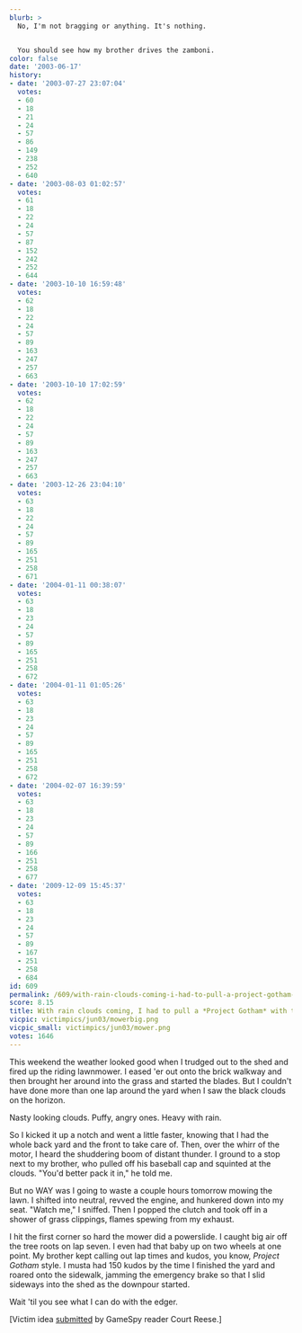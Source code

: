 ```yaml
---
blurb: >
  No, I'm not bragging or anything. It's nothing.


  You should see how my brother drives the zamboni.
color: false
date: '2003-06-17'
history:
- date: '2003-07-27 23:07:04'
  votes:
  - 60
  - 18
  - 21
  - 24
  - 57
  - 86
  - 149
  - 238
  - 252
  - 640
- date: '2003-08-03 01:02:57'
  votes:
  - 61
  - 18
  - 22
  - 24
  - 57
  - 87
  - 152
  - 242
  - 252
  - 644
- date: '2003-10-10 16:59:48'
  votes:
  - 62
  - 18
  - 22
  - 24
  - 57
  - 89
  - 163
  - 247
  - 257
  - 663
- date: '2003-10-10 17:02:59'
  votes:
  - 62
  - 18
  - 22
  - 24
  - 57
  - 89
  - 163
  - 247
  - 257
  - 663
- date: '2003-12-26 23:04:10'
  votes:
  - 63
  - 18
  - 22
  - 24
  - 57
  - 89
  - 165
  - 251
  - 258
  - 671
- date: '2004-01-11 00:38:07'
  votes:
  - 63
  - 18
  - 23
  - 24
  - 57
  - 89
  - 165
  - 251
  - 258
  - 672
- date: '2004-01-11 01:05:26'
  votes:
  - 63
  - 18
  - 23
  - 24
  - 57
  - 89
  - 165
  - 251
  - 258
  - 672
- date: '2004-02-07 16:39:59'
  votes:
  - 63
  - 18
  - 23
  - 24
  - 57
  - 89
  - 166
  - 251
  - 258
  - 677
- date: '2009-12-09 15:45:37'
  votes:
  - 63
  - 18
  - 23
  - 24
  - 57
  - 89
  - 167
  - 251
  - 258
  - 684
id: 609
permalink: /609/with-rain-clouds-coming-i-had-to-pull-a-project-gotham-with-the-riding-lawnmower/
score: 8.15
title: With rain clouds coming, I had to pull a *Project Gotham* with the riding lawnmower.
vicpic: victimpics/jun03/mowerbig.png
vicpic_small: victimpics/jun03/mower.png
votes: 1646
---
```


This weekend the weather looked good when I trudged out to the shed and
fired up the riding lawnmower. I eased 'er out onto the brick walkway
and then brought her around into the grass and started the blades. But I
couldn't have done more than one lap around the yard when I saw the
black clouds on the horizon.

Nasty looking clouds. Puffy, angry ones. Heavy with rain.

So I kicked it up a notch and went a little faster, knowing that I had
the whole back yard and the front to take care of. Then, over the whirr
of the motor, I heard the shuddering boom of distant thunder. I ground
to a stop next to my brother, who pulled off his baseball cap and
squinted at the clouds. "You'd better pack it in," he told me.

But no WAY was I going to waste a couple hours tomorrow mowing the lawn.
I shifted into neutral, revved the engine, and hunkered down into my
seat. "Watch me," I sniffed. Then I popped the clutch and took off in a
shower of grass clippings, flames spewing from my exhaust.

I hit the first corner so hard the mower did a powerslide. I caught big
air off the tree roots on lap seven. I even had that baby up on two
wheels at one point. My brother kept calling out lap times and kudos,
you know, *Project Gotham* style. I musta had 150 kudos by the time I
finished the yard and roared onto the sidewalk, jamming the emergency
brake so that I slid sideways into the shed as the downpour started.

Wait 'til you see what I can do with the edger.

\[Victim idea
[submitted](http://web.archive.org/web/20030617000000/http://feedback.gamespy.com/)
by GameSpy reader Court Reese.\]
